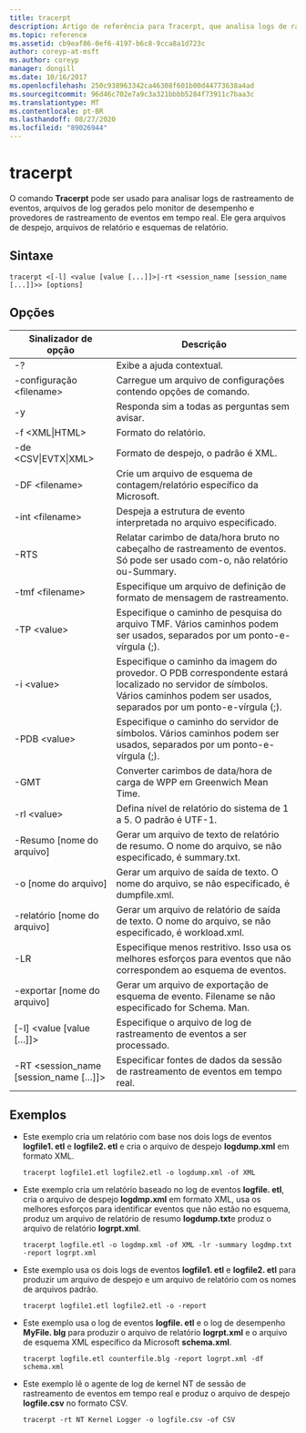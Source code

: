 ```yaml
---
title: tracerpt
description: Artigo de referência para Tracerpt, que analisa logs de rastreamento de eventos, arquivos de log gerados pelo monitor de desempenho e provedores de rastreamento de eventos em tempo real.
ms.topic: reference
ms.assetid: cb9eaf86-0ef6-4197-b6c8-9cca8a1d723c
author: coreyp-at-msft
ms.author: coreyp
manager: dongill
ms.date: 10/16/2017
ms.openlocfilehash: 250c938963342ca46308f601b00d44773638a4ad
ms.sourcegitcommit: 96d46c702e7a9c3a321bbbb5284f73911c7baa3c
ms.translationtype: MT
ms.contentlocale: pt-BR
ms.lasthandoff: 08/27/2020
ms.locfileid: "89026944"
---
```

# <a name="tracerpt"></a>tracerpt

O comando **Tracerpt** pode ser usado para analisar logs de rastreamento de eventos, arquivos de log gerados pelo monitor de desempenho e provedores de rastreamento de eventos em tempo real. Ele gera arquivos de despejo, arquivos de relatório e esquemas de relatório.

## <a name="syntax"></a>Sintaxe

```
tracerpt <[-l] <value [value [...]]>|-rt <session_name [session_name [...]]>> [options]
```

## <a name="options"></a>Opções

|              Sinalizador de opção               |                                                                    Descrição                                                                    |
|----------------------------------------|---------------------------------------------------------------------------------------------------------------------------------------------------|
|                   -?                   |                                                         Exibe a ajuda contextual.                                                          |
|          -configuração \<filename>           |                                                 Carregue um arquivo de configurações contendo opções de comando.                                                  |
|                   -y                   |                                                  Responda sim a todas as perguntas sem avisar.                                                   |
|            -f \<XML\|HTML>             |                                                                  Formato do relatório.                                                                   |
|         -de \<CSV\|EVTX\|XML>          |                                                         Formato de despejo, o padrão é XML.                                                          |
|            -DF \<filename>             |                                            Crie um arquivo de esquema de contagem/relatório específico da Microsoft.                                            |
|            -int \<filename>            |                                            Despeja a estrutura de evento interpretada no arquivo especificado.                                            |
|                  -RTS                  |                        Relatar carimbo de data/hora bruto no cabeçalho de rastreamento de eventos. Só pode ser usado com-o, não relatório ou-Summary.                         |
|            -tmf \<filename>            |                                                  Especifique um arquivo de definição de formato de mensagem de rastreamento.                                                  |
|              -TP \<value>              |                            Especifique o caminho de pesquisa do arquivo TMF. Vários caminhos podem ser usados, separados por um ponto-e-vírgula (;).                            |
|              -i \<value>               | Especifique o caminho da imagem do provedor. O PDB correspondente estará localizado no servidor de símbolos. Vários caminhos podem ser usados, separados por um ponto-e-vírgula (;). |
|             -PDB \<value>              |                             Especifique o caminho do servidor de símbolos. Vários caminhos podem ser usados, separados por um ponto-e-vírgula (;).                             |
|                  -GMT                  |                                              Converter carimbos de data/hora de carga de WPP em Greenwich Mean Time.                                               |
|              -rl \<value>              |                                               Defina nível de relatório do sistema de 1 a 5. O padrão é UTF-1.                                               |
|          -Resumo [nome do arquivo]           |                                  Gerar um arquivo de texto de relatório de resumo. O nome do arquivo, se não especificado, é summary.txt.                                   |
|             -o [nome do arquivo]              |                                      Gerar um arquivo de saída de texto. O nome do arquivo, se não especificado, é dumpfile.xml.                                      |
|           -relatório [nome do arquivo]           |                                  Gerar um arquivo de relatório de saída de texto. O nome do arquivo, se não especificado, é workload.xml.                                   |
|                  -LR                   |                        Especifique menos restritivo. Isso usa os melhores esforços para eventos que não correspondem ao esquema de eventos.                         |
|           -exportar [nome do arquivo]           |                                  Gerar um arquivo de exportação de esquema de evento. Filename se não especificado for Schema. Man.                                   |
|       [-l] \<value [value […]]>        |                                                   Especifique o arquivo de log de rastreamento de eventos a ser processado.                                                    |
| -RT \<session_name [session_name […]]> |                                                Especificar fontes de dados da sessão de rastreamento de eventos em tempo real.                                                |

## <a name="examples"></a>Exemplos

- Este exemplo cria um relatório com base nos dois logs de eventos **logfile1. etl** e **logfile2. etl** e cria o arquivo de despejo **logdump.xml** em formato XML.
  ```
  tracerpt logfile1.etl logfile2.etl -o logdump.xml -of XML
  ```
- Este exemplo cria um relatório baseado no log de eventos **logfile. etl**, cria o arquivo de despejo **logdmp.xml** em formato XML, usa os melhores esforços para identificar eventos que não estão no esquema, produz um arquivo de relatório de resumo **logdump.txt**e produz o arquivo de relatório **logrpt.xml**.
  ```
  tracerpt logfile.etl -o logdmp.xml -of XML -lr -summary logdmp.txt -report logrpt.xml
  ```
- Este exemplo usa os dois logs de eventos **logfile1. etl** e **logfile2. etl** para produzir um arquivo de despejo e um arquivo de relatório com os nomes de arquivos padrão.
  ```
  tracerpt logfile1.etl logfile2.etl -o -report
  ```
- Este exemplo usa o log de eventos **logfile. etl** e o log de desempenho **MyFile. blg** para produzir o arquivo de relatório **logrpt.xml** e o arquivo de esquema XML específico da Microsoft **schema.xml**.
  ```
  tracerpt logfile.etl counterfile.blg -report logrpt.xml -df schema.xml
  ```
- Este exemplo lê o agente de log de kernel NT de sessão de rastreamento de eventos em tempo real e produz o arquivo de despejo **logfile.csv** no formato CSV.
  ```
  tracerpt -rt NT Kernel Logger -o logfile.csv -of CSV
  ```
